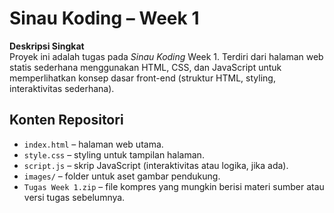 # Sinau Koding – Week 1

**Deskripsi Singkat**  
Proyek ini adalah tugas pada *Sinau Koding* Week 1. Terdiri dari halaman web statis sederhana menggunakan HTML, CSS, dan JavaScript untuk memperlihatkan konsep dasar front-end (struktur HTML, styling, interaktivitas sederhana).

## Konten Repositori
- `index.html` – halaman web utama.
- `style.css` – styling untuk tampilan halaman.
- `script.js` – skrip JavaScript (interaktivitas atau logika, jika ada).
- `images/` – folder untuk aset gambar pendukung.
- `Tugas Week 1.zip` – file kompres yang mungkin berisi materi sumber atau versi tugas sebelumnya.
